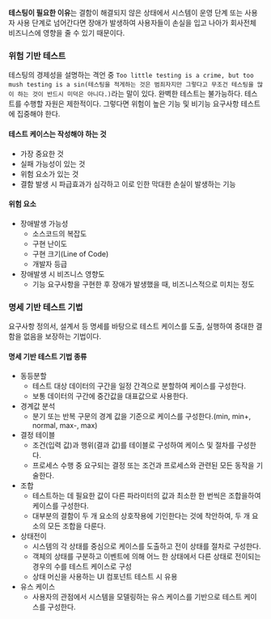 **테스팅이 필요한 이유**는 결함이 해결되지 않은 상태에서 시스템이 운영 단계 또는 사용자 사용 단계로 넘어간다면 장애가 발생하여
사용자들이 손실을 입고 나아가 회사전체 비즈니스에 영향을 줄 수 있기 때문이다.

### 위험 기반 테스트
테스팅의 경제성을 설명하는 격언 중 `Too little testing is a crime, but too mush testing is a sin(테스팅을 적게하는 것은 범죄자지만 그렇다고 무조건 테스팅을 많이 하는 것이 반드시 미덕은 아니다.)`라는 말이 있다.
완벽한 테스트는 불가능하다. 테스트를 수행할 자원은 제한적이다. 그렇다면 위험이 높은 기능 및 비기능 요구사항 테스트에 집중해야 한다.
#### 테스트 케이스는 작성해야 하는 것
- 가장 중요한 것
- 실패 가능성이 있는 것
- 위험 요소가 있는 것
- 결함 발생 시 파급효과가 심각하고 이로 인한 막대한 손실이 발생하는 기능

#### 위험 요소
- 장애발생 가능성
  - 소스코드의 복잡도
  - 구현 난이도
  - 구현 크기(Line of Code)
  - 개발자 등급
- 장애발생 시 비즈니스 영향도
  - 기능 요구사항을 구현한 후 장애가 발생했을 때, 비즈니스적으로 미치는 정도

### 명세 기반 테스트 기법
요구사항 정의서, 설계서 등 명세를 바탕으로 테스트 케이스를 도출, 실행하여 중대한 결함을 없음을 보장하는 기법이다.

#### 명세 기반 테스트 기법 종류
- 동등분할
  - 테스트 대상 데이터의 구간을 일정 간격으로 분할하여 케이스를 구성한다.
  - 보통 데이터의 구간에 중간값을 대표값으로 사용한다.
- 경계값 분석
  - 분기 또는 반복 구문의 경계 값을 기준으로 케이스를 구성한다.(min, min+, normal, max-, max)
- 결정 테이블
  - 조건(입력 값)과 행위(결과 값)를 테이블로 구성하여 케이스 및 절차를 구성한다.
  - 프로세스 수행 중 요구되는 결정 또는 조건과 프로세스와 관련된 모든 동작을 기술한다.
- 조합
  - 테스트하는 데 필요한 값이 다른 파라미터의 값과 최소한 한 번씩은 조합을하여 케이스를 구성한다.
  - 대부분의 결함이 두 개 요소의 상호작용에 기인한다는 것에 착안하여, 두 개 요소의 모든 조합을 다룬다.
- 상태전이
  - 시스템의 각 상태를 중심으로 케이스를 도출하고 전이 상태를 절차로 구성한다.
  - 객체의 상태를 구분하고 이벤트에 의해 어느 한 상태에서 다른 상태로 전이되는 경우의 수를 테스트 케이스로 구성
  - 상태 머신을 사용하는 UI 컴포넌트 테스트 시 유용
- 유스 케이스
  - 사용자의 관점에서 시스템을 모델링하는 유스 케이스를 기반으로 테스트 케이스를 구성한다.